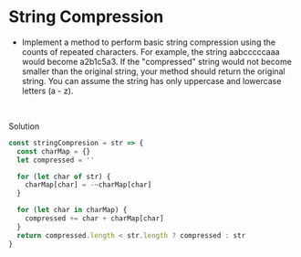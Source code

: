 # String Compression

-    Implement a method to perform basic string compression using the counts of repeated characters. For example, the string aabcccccaaa would become a2b1c5a3. If the "compressed" string would not become smaller than the original string, your method should return the original string. You can assume the string has only uppercase and lowercase letters (a - z).

<br />

Solution

```javascript
const stringCompresion = str => {
  const charMap = {}
  let compressed = ''

  for (let char of str) {
    charMap[char] = -~charMap[char]
  }

  for (let char in charMap) {
    compressed += char + charMap[char]
  }
  return compressed.length < str.length ? compressed : str
}

```
